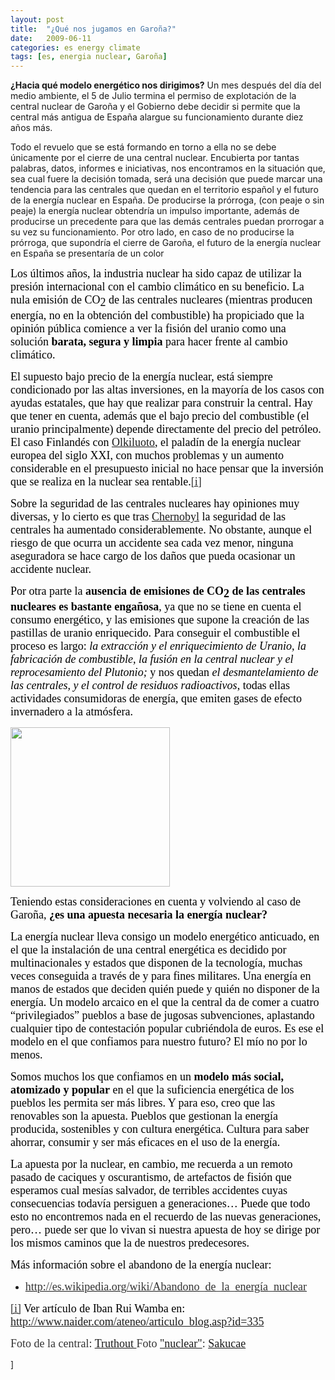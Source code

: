 ```yaml
---
layout: post
title:  "¿Qué nos jugamos en Garoña?"
date:   2009-06-11
categories: es energy climate
tags: [es, energia nuclear, Garoña]
---
```


**¿Hacia qué modelo energético nos dirigimos?**
Un mes después del día del medio ambiente, el 5 de Julio termina el permiso de explotación de la central nuclear de Garoña y el Gobierno debe decidir si permite que la central más antigua de España alargue su funcionamiento durante diez años más. 

Todo el revuelo que se está formando en torno a ella no se debe únicamente por el cierre de una central nuclear. Encubierta por tantas palabras, datos, informes e iniciativas, nos encontramos en la situación que, sea cual fuere la decisión tomada, será una decisión que puede marcar una tendencia para las centrales que quedan en el territorio español y el futuro de la energía nuclear en España. De producirse la prórroga, (con peaje o sin peaje) la energía nuclear obtendría un impulso importante, además de producirse un precedente para que las demás centrales puedan prorrogar a su vez su funcionamiento. Por otro lado, en caso de no producirse la prórroga, que supondría el cierre de Garoña, el futuro de la energía nuclear en España se presentaría de un color 

<span style="color:#000000;"><span style="font-family:'Ubuntu Light';"><span style="font-size:large;">Los últimos años, la industria nuclear ha sido capaz de utilizar la presión internacional con el cambio climático en su beneficio. La nula emisión de CO</span></span></span><span style="color:#000000;"><sub><span style="font-family:'Ubuntu Light';"><span style="font-size:large;">2</span></span></sub></span><span style="color:#000000;"><span style="font-family:'Ubuntu Light';"><span style="font-size:large;"> de las centrales nucleares (mientras producen energía, no en la obtención del combustible) ha propiciado que la opinión pública comience a ver la fisión del uranio como una solución </span></span></span><strong><span style="color:#000000;"><span style="font-family:'Ubuntu Light';"><span style="font-size:large;">barata, segura y limpia</span></span></span></strong><span style="color:#000000;"><span style="font-family:'Ubuntu Light';"><span style="font-size:large;"> para hacer frente al cambio climático.  </span></span></span>

<span style="color:#000000;"><span style="font-family:'Ubuntu Light';"><span style="font-size:large;">El supuesto bajo precio de la energía nuclear, está siempre condicionado por las altas inversiones, en la mayoría de los casos con ayudas estatales, que hay que realizar para construir la central. Hay que tener en cuenta, además que el bajo precio del combustible (el uranio principalmente) depende directamente del precio del petróleo. El caso Finlandés con <a title="Olkiluto" href="http://en.wikipedia.org/wiki/Olkiluoto_Nuclear_Power_Plant" target="_blank">Olkiluoto</a>, el paladín de la energía nuclear europea del siglo XXI, con muchos problemas y un aumento considerable en el presupuesto inicial no hace pensar que la inversión que se realiza en la nuclear sea rentable.</span></span></span><a href="http://www.naider.com/ateneo/articulo_blog.asp?id=436#_edn1"><span style="color:#333333;"><span style="font-family:'Ubuntu Light';"><span style="font-size:large;">[i]</span></span></span></a>

<span style="color:#000000;"><span style="font-family:'Ubuntu Light';"><span style="font-size:large;">Sobre la seguridad de las centrales nucleares hay opiniones muy diversas, y lo cierto es que tras <a title="Chernobyl" href="http://es.wikipedia.org/wiki/Accidente_de_Chern%C3%B3bil" target="_blank">Chernobyl</a> la seguridad de las centrales ha aumentado considerablemente. No obstante, aunque el riesgo de que ocurra un accidente sea cada vez menor, ninguna aseguradora se hace cargo de los daños que pueda ocasionar un accidente nuclear.</span></span></span>

<span style="color:#000000;"><span style="font-family:'Ubuntu Light';"><span style="font-size:large;">Por otra parte la <strong>ausencia de emisiones de CO</strong></span></span></span><strong><span style="color:#000000;"><sub><span style="font-family:'Ubuntu Light';"><span style="font-size:large;">2</span></span></sub></span></strong><span style="color:#000000;"><span style="font-family:'Ubuntu Light';"><span style="font-size:large;"><strong> de las centrales nucleares es bastante engañosa</strong>, ya que no se tiene en cuenta el consumo energético, y las emisiones que supone la creación de las pastillas de uranio enriquecido. Para conseguir el combustible el proceso es largo: </span></span></span><em><span style="color:#000000;"><span style="font-family:'Ubuntu Light';"><span style="font-size:large;">la extracción y el enriquecimiento de Uranio, la fabricación de combustible, la fusión en la central nuclear y el reprocesamiento del Plutonio; </span></span></span></em><span style="color:#000000;"><span style="font-family:'Ubuntu Light';"><span style="font-size:large;">y nos quedan</span></span></span><em><span style="color:#000000;"><span style="font-family:'Ubuntu Light';"><span style="font-size:large;"> el desmantelamiento de las centrales, y el control de residuos radioactivos</span></span></span></em><span style="color:#000000;"><span style="font-family:'Ubuntu Light';"><span style="font-size:large;">, todas ellas actividades consumidoras de energía, que emiten gases de efecto invernadero a la atmósfera.</span></span></span>

<a href="http://www.flickr.com/photos/sakucae/3686680582/sizes/m/in/photostream/"><img class="aligncenter" title="Nuclear" src="http://farm3.staticflickr.com/2599/3686680582_c4e2a0c7fa.jpg" alt="" width="255" height="255" /></a>

<span style="color:#000000;"><span style="font-family:'Ubuntu Light';"><span style="font-size:large;">Teniendo estas consideraciones en cuenta y volviendo al caso de Garoña, <strong>¿es una apuesta necesaria la energía nuclear?</strong></span></span></span>

<span style="color:#000000;"><span style="font-family:'Ubuntu Light';"><span style="font-size:large;">La energía nuclear lleva consigo un modelo energético anticuado, en el que la instalación de una central energética es decidido por multinacionales y estados que disponen de la tecnología, muchas veces conseguida a través de y para fines militares. Una energía en manos de estados que deciden quién puede y quién no disponer de la energía. Un modelo arcaico en el que la central da de comer a cuatro “privilegiados” pueblos a base de jugosas subvenciones, aplastando cualquier tipo de contestación popular cubriéndola de euros. Es ese el modelo en el que confiamos para nuestro futuro? El mío no por lo menos.</span></span></span>

<span style="color:#000000;"><span style="font-family:'Ubuntu Light';"><span style="font-size:large;">Somos muchos los que confiamos en un <strong>modelo más social, atomizado y popular</strong> en el que la suficiencia energética de los pueblos les permita ser más libres. Y para eso, creo que las renovables son la apuesta. Pueblos que gestionan la energía producida, sostenibles y con cultura energética. Cultura para saber ahorrar, consumir y ser más eficaces en el uso de la energía.</span></span></span>

<span style="color:#000000;"><span style="font-family:'Ubuntu Light';"><span style="font-size:large;">La apuesta por la nuclear, en cambio, me recuerda a un remoto pasado de caciques y oscurantismo, de artefactos de fisión que esperamos cual mesías salvador, de terribles accidentes cuyas consecuencias todavía persiguen a generaciones… Puede que todo esto no encontremos nada en el recuerdo de las nuevas generaciones, pero… puede ser que lo vivan si nuestra apuesta de hoy se dirige por los mismos caminos que la de nuestros predecesores.</span></span></span>

<span style="color:#000000;"><span style="font-family:'Ubuntu Light';"><span style="font-size:large;">Más información sobre el abandono de la energía nuclear:</span></span></span>
<ul>
	<li><a href="http://es.wikipedia.org/wiki/Abandono_de_la_energía_nuclear"><span style="color:#333333;"><span style="font-family:'Ubuntu Light';"><span style="font-size:large;">http://es.wikipedia.org/wiki/Abandono_de_la_energía_nuclear</span></span></span></a></li>
</ul>
<a href="http://www.naider.com/ateneo/articulo_blog.asp?id=436#_ednref1"><span style="color:#333333;"><span style="font-family:'Ubuntu Light';"><span style="font-size:large;">[i]</span></span></span></a><span style="color:#000000;"><span style="font-family:'Ubuntu Light';"><span style="font-size:large;"> Ver artículo de Iban Rui Wamba en: <a href="http://www.naider.com/ateneo/articulo_blog.asp?id=335">http://www.naider.com/ateneo/articulo_blog.asp?id=335</a></span></span></span>

<span style="color:#333333;"><span style="font-family:'Ubuntu Light';"><span style="font-size:large;">Foto de la central: <a href="http://www.flickr.com/photos/truthout/" target="_blank">Truthout
</a>Foto <a title="nuclear" href="http://www.flickr.com/photos/sakucae/3686680582/sizes/m/in/photostream/" target="_blank">"nuclear"</a>: <a title="Sakucae" href="http://www.flickr.com/photos/sakucae/" target="_blank">Sakucae</a></span></span></span>
<div></div>]
